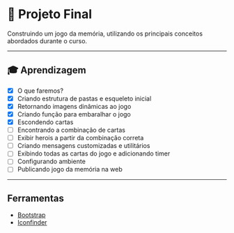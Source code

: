 # 🤯 Projeto Final
Construindo um jogo da memória, utilizando os principais conceitos abordados durante o curso.

----

## 🎓 Aprendizagem

- [x] O que faremos?
- [x] Criando estrutura de pastas e esqueleto inicial
- [x] Retornando imagens dinâmicas ao jogo
- [x] Criando função para embaralhar o jogo
- [x] Escondendo cartas
- [ ] Encontrando a combinação de cartas
- [ ] Exibir herois a partir da combinação correta
- [ ] Criando mensagens customizadas e utilitários
- [ ] Exibindo todas as cartas do jogo e adicionando timer
- [ ] Configurando ambiente
- [ ] Publicando jogo da memória na web

----

## Ferramentas

- [Bootstrap](https://getbootstrap.com/)
- [Iconfinder](https://www.iconfinder.com/)
